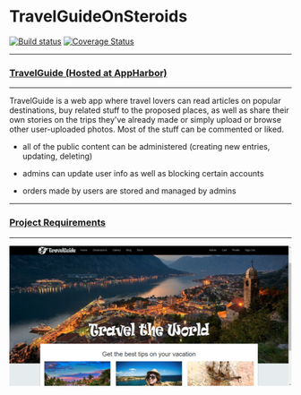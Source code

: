 # TravelGuideOnSteroids

[![Build status](https://ci.appveyor.com/api/projects/status/4y9loihtawv4d1b1?svg=true)](https://ci.appveyor.com/project/dimitar-pechev/travelguideonsteroids) [![Coverage Status](https://coveralls.io/repos/github/dimitar-pechev/TravelGuideOnSteroids/badge.svg?branch=master)](https://coveralls.io/github/dimitar-pechev/TravelGuideOnSteroids?branch=master)

---------------

### [TravelGuide (Hosted at AppHarbor)](http://travelguide-6.apphb.com)

---------------

TravelGuide is a web app where travel lovers can read articles on popular destinations, buy related stuff to the proposed places, as well as share their own stories on the trips they've already made or simply upload or browse other user-uploaded photos. Most of the stuff can be commented or liked.

- all of the public content can be administered (creating new entries, updating, deleting)

- admins can update user info as well as blocking certain accounts

- orders made by users are stored and managed by admins

---------------

### [Project Requirements](https://github.com/dimitar-pechev/TravelGuideOnSteroids/blob/master/REQUIREMENTS.md)

---------------

![home-page](https://github.com/dimitar-pechev/TravelGuideOnSteroids/blob/master/TravelGuide/App_Data/cover.PNG)
